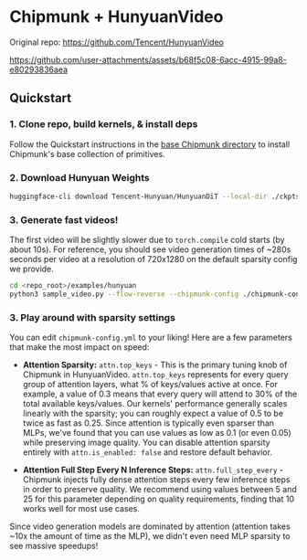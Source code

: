 # Chipmunk + HunyuanVideo

Original repo: https://github.com/Tencent/HunyuanVideo



https://github.com/user-attachments/assets/b68f5c08-6acc-4915-99a8-e80293836aea



## Quickstart
### 1. Clone repo, build kernels, & install deps
Follow the Quickstart instructions in the [base Chipmunk directory](../../README.md) to install Chipmunk's base collection of primitives.

### 2\. Download Hunyuan Weights

```bash
huggingface-cli download Tencent-Hunyuan/HunyuanDiT --local-dir ./ckpts
```

### 3\. Generate fast videos!

The first video will be slightly slower due to `torch.compile` cold starts (by about 10s). For reference, you should see video generation times of ~280s seconds per video at a resolution of 720x1280 on the default sparsity config we provide.

```bash
cd <repo_root>/examples/hunyuan
python3 sample_video.py --flow-reverse --chipmunk-config ./chipmunk-config.yml
```

### 3\. Play around with sparsity settings

You can edit `chipmunk-config.yml` to your liking! Here are a few parameters that make the most impact on speed:

- **Attention Sparsity:** `attn.top_keys` - This is the primary tuning knob of Chipmunk in HunyuanVideo. `attn.top_keys` represents for every query group of attention layers, what \% of keys/values active at once. For example, a value of 0.3 means that every query will attend to 30\% of the total available keys/values. Our kernels' performance generally scales linearly with the sparsity; you can roughly expect a value of 0.5 to be twice as fast as 0.25. Since attention is typically even sparser than MLPs, we've found that you can use values as low as 0.1 (or even 0.05) while preserving image quality. You can disable attention sparsity entirely with `attn.is_enabled: false` and restore default behavior.

- **Attention Full Step Every N Inference Steps:** `attn.full_step_every` - Chipmunk injects fully dense attention steps every few inference steps in order to preserve quality. We recommend using values between 5 and 25 for this parameter depending on quality requirements, finding that 10 works well for most use cases.

Since video generation models are dominated by attention (attention takes ~10x the amount of time as the MLP), we didn't even need MLP sparsity to see massive speedups!